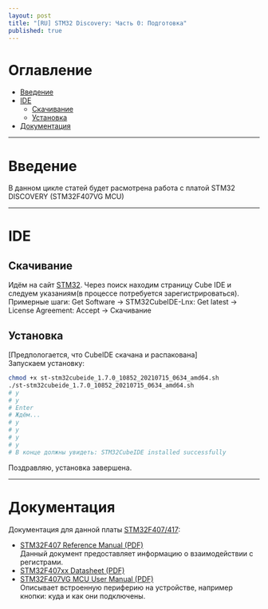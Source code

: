 ```yaml
---
layout: post
title: "[RU] STM32 Discovery: Часть 0: Подготовка"
published: true
---
```

# Оглавление
* [Введение](#Введение)
* [IDE](#IDE)
  * [Скачивание](#Скачивание)
  * [Установка](#Установка)
* [Документация](#Документация)

---

# Введение <a name="Введение"></a>
В данном цикле статей будет расмотрена работа с платой STM32 DISCOVERY (STM32F407VG MCU)  

---

# IDE <a name="IDE"></a>
## Скачивание <a name="Скачивание"></a>
Идём на сайт [STM32](https://www.st.com/content/st_com/en.html). Через поиск находим страницу Cube IDE и следуем указаниям(в процессе потребуется зарегистрироваться).  
Примерные шаги: Get Software -> STM32CubeIDE-Lnx: Get latest -> License Agreement: Accept -> Скачивание

## Установка <a name="Установка"></a>
[Предпологается, что CubeIDE скачана и распакована]  
Запускаем установку:
```bash
chmod +x st-stm32cubeide_1.7.0_10852_20210715_0634_amd64.sh
./st-stm32cubeide_1.7.0_10852_20210715_0634_amd64.sh
# y
# y
# Enter
# Ждём...
# y
# y
# y
# y
# В конце должны увидеть: STM32CubeIDE installed successfully
```
Поздравляю, установка завершена.

---
# Документация <a name="Документация"></a>
Документация для данной платы [STM32F407/417](https://www.st.com/en/microcontrollers-microprocessors/stm32f407-417.html#documentation):
* [STM32F407 Reference Manual (PDF)](https://www.st.com/resource/en/reference_manual/rm0090-stm32f405415-stm32f407417-stm32f427437-and-stm32f429439-advanced-armbased-32bit-mcus-stmicroelectronics.pdf)  
Данный документ предоставляет информацию о взаимодействии с регистрами.  
* [STM32F407xx Datasheet (PDF)](https://www.st.com/resource/en/datasheet/stm32f405rg.pdf)
* [STM32F407VG MCU User Manual (PDF)](https://www.st.com/resource/en/user_manual/dm00039084-discovery-kit-with-stm32f407vg-mcu-stmicroelectronics.pdf)  
Описывает встроенную периферию на устройстве, например кнопки: куда и как они подключены.
